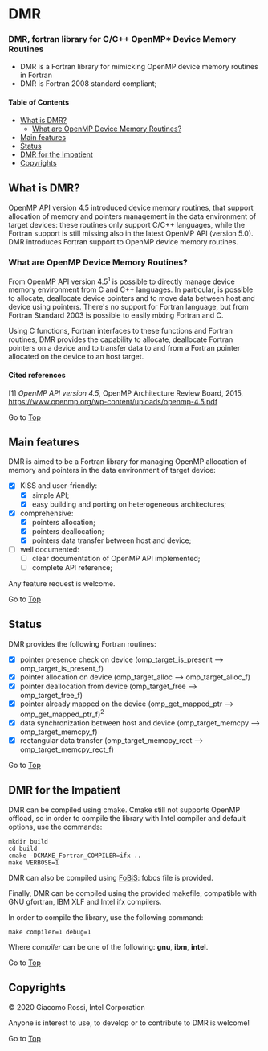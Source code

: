 <a name="top"></a>

# DMR

### DMR, fortran library for C/C++ OpenMP\* Device Memory Routines

- DMR is a Fortran library for mimicking OpenMP device memory routines in Fortran
- DMR is Fortran 2008 standard compliant;

#### Table of Contents

+ [What is DMR?](#what-is-dmr?)
	+ [What are OpenMP Device Memory Routines?](#what-are-omp-routines?)
+ [Main features](#main-features)
+ [Status](#status)
+ [DMR for the Impatient](#DMR-for-the-impatient)
+ [Copyrights](#copyrights)

## What is DMR?

OpenMP API version 4.5 introduced device memory routines, that support allocation of memory and pointers management in the data environment of target devices: these routines only support C/C++ languages, while the Fortran support is still missing also in the latest OpenMP API (version 5.0). DMR introduces Fortran support to OpenMP device memory routines.

### What are OpenMP Device Memory Routines?

From OpenMP API version 4.5<sup>1</sup> is possible to directly manage device memory environment from C and C++ languages. In particular, is possible to allocate, deallocate device pointers and to move data between host and device using pointers. There's no support for Fortran language, but from Fortran Standard 2003 is possible to easily mixing Fortran and C.

Using C functions, Fortran interfaces to these functions and Fortran routines, DMR provides the capability to allocate, deallocate Fortran pointers on a device and to transfer data to and from a Fortran pointer allocated on the device to an host target.

#### Cited references

[1] _OpenMP API version 4.5_, OpenMP Architecture Review Board, 2015, https://www.openmp.org/wp-content/uploads/openmp-4.5.pdf

Go to [Top](#top)

## Main features

DMR is aimed to be a Fortran library for managing OpenMP allocation of memory and pointers in the data environment of target device:

+ [x] KISS and user-friendly:
  + [x] simple API;
  + [x] easy building and porting on heterogeneous architectures;
+ [x] comprehensive:
  + [x] pointers allocation;
  + [x] pointers deallocation;
  + [x] pointers data transfer between host and device;
+ [ ] well documented:
  + [ ] clear documentation of OpenMP API implemented;
  + [ ] complete API reference;

Any feature request is welcome.

Go to [Top](#top)

## Status

DMR provides the following Fortran routines:

+ [x] pointer presence check on device (omp_target_is_present --> omp_target_is_present_f)
+ [x] pointer allocation on device (omp_target_alloc --> omp_target_alloc_f)
+ [x] pointer deallocation from device (omp_target_free --> omp_target_free_f)
+ [x] pointer already mapped on the device (omp_get_mapped_ptr --> omp_get_mapped_ptr_f)<sup>2</sup>
+ [x] data synchronization between host and device (omp_target_memcpy --> omp_target_memcpy_f)
+ [x] rectangular data transfer (omp_target_memcpy_rect --> omp_target_memcpy_rect_f)

Go to [Top](#top)

## DMR for the Impatient

DMR can be compiled using cmake. Cmake still not supports OpenMP offload, so in order to compile the library with Intel compiler and default options, use the commands:
```
mkdir build
cd build
cmake -DCMAKE_Fortran_COMPILER=ifx ..
make VERBOSE=1
```

DMR can also be compiled using [FoBiS](https://github.com/szaghi/FoBiS): fobos file is provided.

Finally, DMR can be compiled using the provided makefile, compatible with GNU gfortran, IBM XLF and Intel ifx compilers.

In order to compile the library, use the following command:
```
make compiler=1 debug=1
```

Where *compiler* can be one of the following: **gnu**, **ibm**, **intel**.

Go to [Top](#top)

## Copyrights

&copy; 2020 Giacomo Rossi, Intel Corporation

Anyone is interest to use, to develop or to contribute to DMR is welcome!

Go to [Top](#top)
